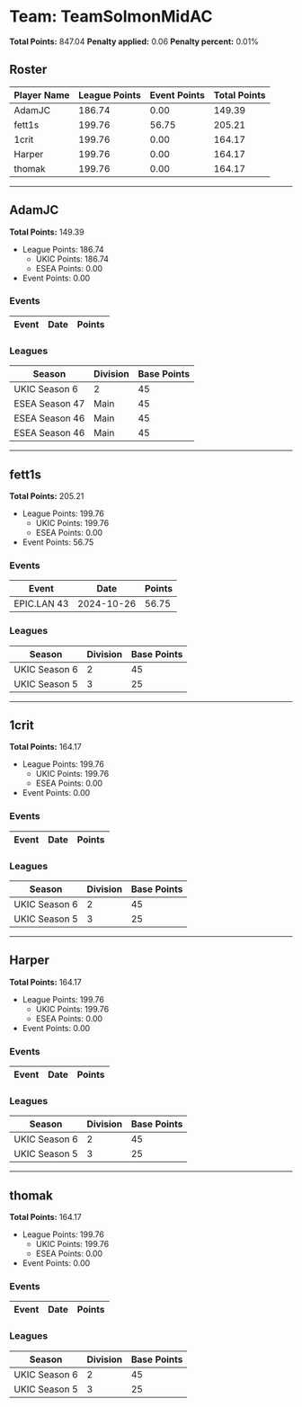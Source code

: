 # Team: TeamSolmonMidAC

**Total Points:** 847.04
**Penalty applied:** 0.06
**Penalty percent:** 0.01%

## Roster
| Player Name | League Points | Event Points | Total Points |
|-------------|--------------|--------------|-------------|
| AdamJC | 186.74 | 0.00 | 149.39 |
| fett1s | 199.76 | 56.75 | 205.21 |
| 1crit | 199.76 | 0.00 | 164.17 |
| Harper | 199.76 | 0.00 | 164.17 |
| thomak | 199.76 | 0.00 | 164.17 |

---

## AdamJC

**Total Points:** 149.39

- League Points: 186.74
  - UKIC Points: 186.74
  - ESEA Points: 0.00
- Event Points: 0.00

### Events
| Event | Date | Points |
|-------|------|--------|
### Leagues
| Season | Division | Base Points |
|--------|----------|-------------|
| UKIC Season 6 | 2 | 45 |
| ESEA Season 47 | Main | 45 |
| ESEA Season 46 | Main | 45 |
| ESEA Season 46 | Main | 45 |
---

## fett1s

**Total Points:** 205.21

- League Points: 199.76
  - UKIC Points: 199.76
  - ESEA Points: 0.00
- Event Points: 56.75

### Events
| Event | Date | Points |
|-------|------|--------|
| EPIC.LAN 43 | 2024-10-26 | 56.75 |
### Leagues
| Season | Division | Base Points |
|--------|----------|-------------|
| UKIC Season 6 | 2 | 45 |
| UKIC Season 5 | 3 | 25 |
---

## 1crit

**Total Points:** 164.17

- League Points: 199.76
  - UKIC Points: 199.76
  - ESEA Points: 0.00
- Event Points: 0.00

### Events
| Event | Date | Points |
|-------|------|--------|
### Leagues
| Season | Division | Base Points |
|--------|----------|-------------|
| UKIC Season 6 | 2 | 45 |
| UKIC Season 5 | 3 | 25 |
---

## Harper

**Total Points:** 164.17

- League Points: 199.76
  - UKIC Points: 199.76
  - ESEA Points: 0.00
- Event Points: 0.00

### Events
| Event | Date | Points |
|-------|------|--------|
### Leagues
| Season | Division | Base Points |
|--------|----------|-------------|
| UKIC Season 6 | 2 | 45 |
| UKIC Season 5 | 3 | 25 |
---

## thomak

**Total Points:** 164.17

- League Points: 199.76
  - UKIC Points: 199.76
  - ESEA Points: 0.00
- Event Points: 0.00

### Events
| Event | Date | Points |
|-------|------|--------|
### Leagues
| Season | Division | Base Points |
|--------|----------|-------------|
| UKIC Season 6 | 2 | 45 |
| UKIC Season 5 | 3 | 25 |